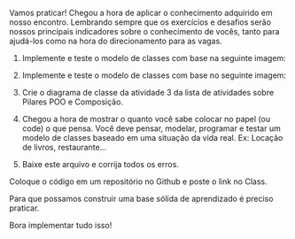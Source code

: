 Vamos praticar!
Chegou a hora de aplicar o conhecimento adquirido em nosso encontro.
Lembrando sempre que os exercícios e desafios serão nossos principais
indicadores sobre o conhecimento de vocês, tanto para ajudá-los como
na hora do direcionamento para as vagas.

1. Implemente e teste o modelo de classes com base na seguinte
imagem:

2. Implemente e teste o modelo de classes com base no seguinte
imagem:

3. Crie o diagrama de classe da atividade 3 da lista de atividades
sobre Pilares POO e Composição.

4. Chegou a hora de mostrar o quanto você sabe colocar no papel (ou
code) o que pensa. Você deve pensar, modelar, programar e testar
um modelo de classes baseado em uma situação da vida real. Ex:
Locação de livros, restaurante...

5. Baixe este arquivo e corrija todos os erros.

Coloque o código em um repositório no Github e poste o link no Class.

Para que possamos construir uma base sólida de aprendizado é preciso
praticar.

Bora implementar tudo isso!
